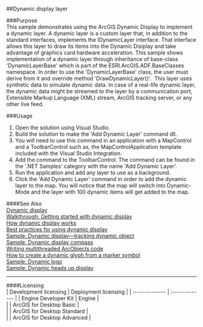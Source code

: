 ##Dynamic display layer

###Purpose  
This sample demonstrates using the ArcGIS Dynamic Display to implement a dynamic layer. A dynamic layer is a custom layer that, in addition to the standard interfaces, implements the IDynamicLayer interface. That interface allows this layer to draw its items into the Dynamic Disiplay and take advantage of graphics card hardware acceleration. This sample shows implementation of a dynamic layer through inheritance of base-class 'DynamicLayerBase' which is part of the ESRI.ArcGIS.ADF.BaseClasses namespace. In order to use the 'DynamicLayerBase' class, the user must derive from it and override method 'DrawDynamicLayer()'.  This layer uses synthetic data to simulate dynamic data. In case of a real-life dynamic layer, the dynamic data might be streamed to the layer by a communication port, Extensible Markup Language (XML) stream, ArcGIS tracking server, or any other live feed.   


###Usage
1. Open the solution using Visual Studio.  
1. Build the solution to make the 'Add Dynamic Layer' command dll.  
1. You will need to use this command in an application with a MapControl and a ToolbarControl such as, the MapControlApplication template included with the Visual Studio Integration.  
1. Add the command to the ToolbarControl. The command can be found in the '.NET Samples' category with the name 'Add Dynamic Layer'.   
1. Run the application and add any layer to use as a background.  
1. Click the 'Add Dynamic Layer' command in order to add the dynamic layer to the map. You will notice that the map will switch into Dynamic-Mode and the layer with 100 dynamic items will get added to the map.  







####See Also  
[Dynamic display](http://desktopdev.arcgis.com/search/?q=Dynamic%20display&p=0&language=en&product=arcobjects-sdk-dotnet&version=&n=15&collection=help)  
[Walkthrough: Getting started with dynamic display](http://desktopdev.arcgis.com/search/?q=Walkthrough%3A%20Getting%20started%20with%20dynamic%20display&p=0&language=en&product=arcobjects-sdk-dotnet&version=&n=15&collection=help)  
[How dynamic display works](http://desktopdev.arcgis.com/search/?q=How%20dynamic%20display%20works&p=0&language=en&product=arcobjects-sdk-dotnet&version=&n=15&collection=help)  
[Best practices for using dynamic display](http://desktopdev.arcgis.com/search/?q=Best%20practices%20for%20using%20dynamic%20display&p=0&language=en&product=arcobjects-sdk-dotnet&version=&n=15&collection=help)  
[Sample: Dynamic display—tracking dynamic object](../../../Net/GraphicsPipeline/DynamicObjectTracking)  
[Sample: Dynamic display compass](../../../Net/GraphicsPipeline/DynamicDisplayCompass)  
[Writing multithreaded ArcObjects code](http://desktopdev.arcgis.com/search/?q=Writing%20multithreaded%20ArcObjects%20code&p=0&language=en&product=arcobjects-sdk-dotnet&version=&n=15&collection=help)  
[How to create a dynamic glyph from a marker symbol](http://desktopdev.arcgis.com/search/?q=How%20to%20create%20a%20dynamic%20glyph%20from%20a%20marker%20symbol&p=0&language=en&product=arcobjects-sdk-dotnet&version=&n=15&collection=help)  
[Sample: Dynamic logo](../../../Net/GraphicsPipeline/DynamicLogo)  
[Sample: Dynamic heads up display](../../../Net/GraphicsPipeline/DynamicDisplayHUD)  


---------------------------------

####Licensing  
| Development licensing | Deployment licensing | 
| :------------- | :------------- | 
| Engine Developer Kit | Engine |  
|  | ArcGIS for Desktop Basic |  
|  | ArcGIS for Desktop Standard |  
|  | ArcGIS for Desktop Advanced |  


